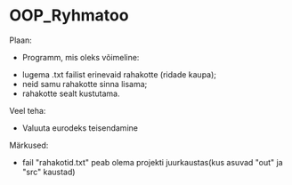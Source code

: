 # OOP_Ryhmatoo
Plaan:
* Programm, mis oleks võimeline:
- lugema .txt failist erinevaid rahakotte (ridade kaupa);
- neid samu rahakotte sinna lisama;
- rahakotte sealt kustutama.

Veel teha:
- Valuuta eurodeks teisendamine

Märkused:
- fail "rahakotid.txt" peab olema projekti juurkaustas(kus asuvad "out" ja "src" kaustad)
